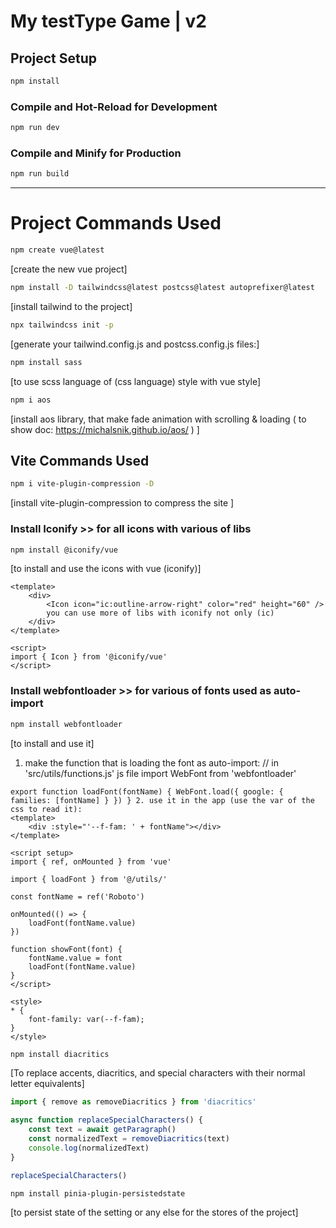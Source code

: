 # My testType Game | v2

## Project Setup

```sh
npm install
```

### Compile and Hot-Reload for Development

```sh
npm run dev
```

### Compile and Minify for Production

```sh
npm run build
```

---

# Project Commands Used

```sh
npm create vue@latest
```

[create the new vue project]

```sh
npm install -D tailwindcss@latest postcss@latest autoprefixer@latest
```

[install tailwind to the project]

```sh
npx tailwindcss init -p
```

[generate your tailwind.config.js and postcss.config.js files:]

```sh
npm install sass
```

[to use scss language of (css language) style with vue style]

```sh
npm i aos
```

[install aos library, that make fade animation with scrolling & loading ( to show doc: https://michalsnik.github.io/aos/ ) ]

## Vite Commands Used

```sh
npm i vite-plugin-compression -D
```

[install vite-plugin-compression to compress the site ]

### Install Iconify >> for all icons with various of libs

```sh
npm install @iconify/vue
```

[to install and use the icons with vue (iconify)]

```vue
<template>
    <div>
        <Icon icon="ic:outline-arrow-right" color="red" height="60" />
        you can use more of libs with iconify not only (ic)
    </div>
</template>

<script>
import { Icon } from '@iconify/vue'
</script>
```

### Install webfontloader >> for various of fonts used as auto-import

```sh
npm install webfontloader
```

[to install and use it]

1. make the function that is loading the font as auto-import:
   // in 'src/utils/functions.js' js file
   import WebFont from 'webfontloader'

```vue
export function loadFont(fontName) { WebFont.load({ google: { families: [fontName] } }) } 2. use it in the app (use the var of the css to read it):
<template>
    <div :style="'--f-fam: ' + fontName"></div>
</template>

<script setup>
import { ref, onMounted } from 'vue'

import { loadFont } from '@/utils/'

const fontName = ref('Roboto')

onMounted(() => {
    loadFont(fontName.value)
})

function showFont(font) {
    fontName.value = font
    loadFont(fontName.value)
}
</script>

<style>
* {
    font-family: var(--f-fam);
}
</style>
```

```sh
npm install diacritics
```

[To replace accents, diacritics, and special characters with their normal letter equivalents]

```javascript
import { remove as removeDiacritics } from 'diacritics'

async function replaceSpecialCharacters() {
    const text = await getParagraph()
    const normalizedText = removeDiacritics(text)
    console.log(normalizedText)
}

replaceSpecialCharacters()
```

```sh
npm install pinia-plugin-persistedstate
```

[to persist state of the setting or any else for the stores of the project]

